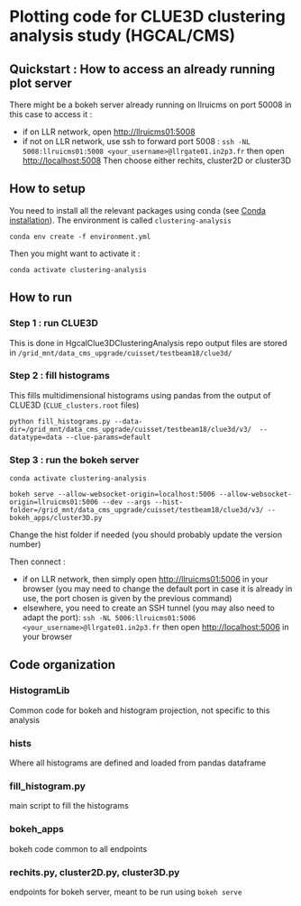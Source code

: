 # Plotting code for CLUE3D clustering analysis study (HGCAL/CMS)
## Quickstart : How to access an already running plot server
There might be a bokeh server already running on llruicms on port 50008
in this case to access it : 
 - if on LLR network, open <http://llruicms01:5008>
 - if not on LLR network, use ssh to forward port 5008 : `ssh -NL 5008:llruicms01:5008 <your_username>@llrgate01.in2p3.fr` then open <http://localhost:5008>
Then choose either rechits, cluster2D or cluster3D

## How to setup
You need to install all the relevant packages using conda (see [Conda installation](https://conda.io/projects/conda/en/latest/user-guide/install/linux.html)). The environment is called `clustering-analysis`

    conda env create -f environment.yml

Then you might want to activate it : 

    conda activate clustering-analysis

## How to run
### Step 1 : run CLUE3D
This is done in HgcalClue3DClusteringAnalysis repo
output files are stored in `/grid_mnt/data_cms_upgrade/cuisset/testbeam18/clue3d/`

### Step 2 : fill histograms
This fills multidimensional histograms using pandas from the output of CLUE3D (`CLUE_clusters.root` files)

    python fill_histograms.py --data-dir=/grid_mnt/data_cms_upgrade/cuisset/testbeam18/clue3d/v3/  --datatype=data --clue-params=default

### Step 3 : run the bokeh server

    conda activate clustering-analysis

    bokeh serve --allow-websocket-origin=localhost:5006 --allow-websocket-origin=llruicms01:5006 --dev --args --hist-folder=/grid_mnt/data_cms_upgrade/cuisset/testbeam18/clue3d/v3/ -- bokeh_apps/cluster3D.py

Change the hist folder if needed (you should probably update the version number)

Then connect :
 - if on LLR network, then simply open <http://llruicms01:5006> in your browser (you may need to change the default port in case it is already in use, the port chosen is given by the previous command)
 - elsewhere, you need to create an SSH tunnel (you may also need to adapt the port): `ssh -NL 5006:llruicms01:5006 <your_username>@llrgate01.in2p3.fr`
   then open <http://localhost:5006> in your browser

## Code organization
### HistogramLib
Common code for bokeh and histogram projection, not specific to this analysis

### hists
Where all histograms are defined and loaded from pandas dataframe

### fill_histogram.py
main script to fill the histograms

### bokeh_apps
bokeh code common to all endpoints

### rechits.py, cluster2D.py, cluster3D.py
endpoints for bokeh server, meant to be run using `bokeh serve`